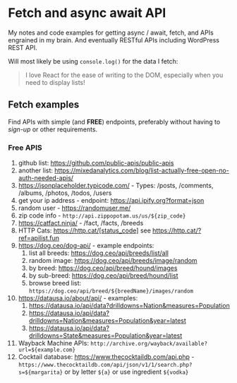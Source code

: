 # Fetch and async await API

My notes and code examples for getting async / await, fetch, and APIs engrained in my brain. And eventually RESTful APIs including WordPress REST API.

Will most likely be using `console.log()` for the data I fetch:

> I love React for the ease of writing to the DOM, especially when you need to display lists!

## Fetch examples

Find APIs with simple (and **FREE**) endpoints, preferably without having to _sign-up_ or other requirements.

### Free APIS

1. github list: https://github.com/public-apis/public-apis
1. another list: https://mixedanalytics.com/blog/list-actually-free-open-no-auth-needed-apis/
1. https://jsonplaceholder.typicode.com/ - Types: /posts, /comments, /albums, /photos, /todos, /users
1. get your ip address - endpoint: https://api.ipify.org?format=json
1. random user - https://randomuser.me/
1. zip code info - `http://api.zippopotam.us/us/${zip_code}`
1. https://catfact.ninja/ - /fact, /facts, /breeds
1. HTTP Cats: https://http.cat/[status_code] see https://http.cat/?ref=apilist.fun
1. https://dog.ceo/dog-api/ - example endpoints:
   1. list all breeds: https://dog.ceo/api/breeds/list/all
   1. random image: https://dog.ceo/api/breeds/image/random
   1. by breed: https://dog.ceo/api/breed/hound/images
   1. by sub-breed: https://dog.ceo/api/breed/hound/list
   1. browse breed list: `https://dog.ceo/api/breed/${breedName}/images/random`
1. https://datausa.io/about/api/ - examples:
   1. https://datausa.io/api/data?drilldowns=Nation&measures=Population
   1. https://datausa.io/api/data?drilldowns=Nation&measures=Population&year=latest
   1. https://datausa.io/api/data?drilldowns=State&measures=Population&year=latest
1. Wayback Machine APIs: `http://archive.org/wayback/available?url=${example.com}`
1. Cocktail database: https://www.thecocktaildb.com/api.php - `https://www.thecocktaildb.com/api/json/v1/1/search.php?s=${margarita}` or by letter `${a}` or use ingredient `${vodka}`
